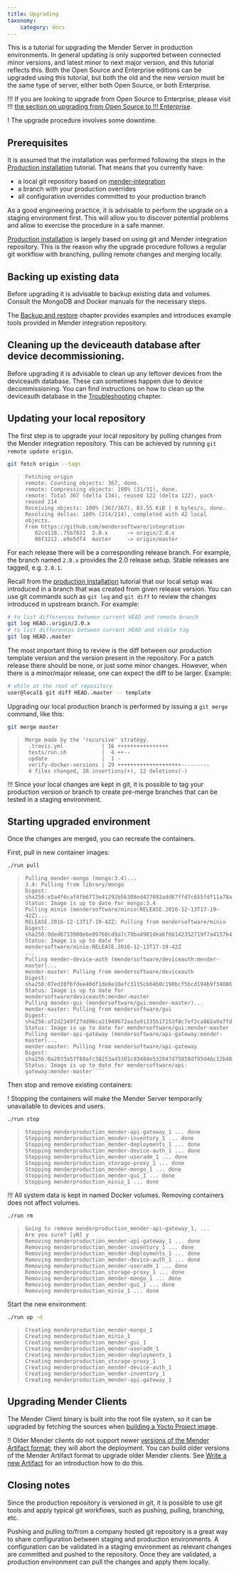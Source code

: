 ```yaml
---
title: Upgrading
taxonomy:
    category: docs
---
```


This is a tutorial for upgrading the Mender Server in production environments. In
general updating is only supported between connected minor versions, and latest
minor to next major version, and this tutorial reflects this. Both the Open Source
and Enterprise editions can be upgraded using this tutorial, but both the old and
the new version must be the same type of server, either both Open Source, or
both Enterprise.

!!! If you are looking to upgrade from Open Source to Enterprise, please visit
!!! [the section on upgrading from Open Source to
!!! Enterprise](../03.Production-installation/01.Upgrading-from-OS-to-Enterprise/docs.md).

! The upgrade procedure involves some downtime.

## Prerequisites

It is assumed that the installation was performed following the steps
in the [Production installation](../03.Production-installation/docs.md) tutorial. That means that
you currently have:

* a local git repository based
  on [mender-integration](https://github.com/mendersoftware/integration?target=_blank)
* a branch with your production overrides
* all configuration overrides committed to your production branch

As a good engineering practice, it is advisable to perform the upgrade on a
staging environment first. This will allow you to discover potential problems
and allow to exercise the procedure in a safe manner.

[Production installation](../03.Production-installation/docs.md) is largely based on using git and Mender integration
repository. This is the reason why the upgrade procedure follows a regular git
workflow with branching, pulling remote changes and merging locally.

## Backing up existing data

Before upgrading it is advisable to backup existing data and volumes.
Consult the MongoDB and Docker manuals for the necessary steps.

The [Backup and restore](../08.Backup-and-restore/docs.md) chapter provides examples and
introduces example tools provided in Mender integration repository.

## Cleaning up the deviceauth database after device decommissioning.

Before upgrading it is advisable to clean up any leftover devices from the deviceauth database.
These can sometimes happen due to device decommissioning.
You can find instructions on how to clean up the deviceauth database
in the [Troubleshooting](../../201.Troubleshooting/04.Mender-Server/docs.md) chapter.

## Updating your local repository

The first step is to upgrade your local repository by pulling changes from the
Mender integration repository. This can be achieved by running `git remote
update origin`.

```bash
git fetch origin --tags
```
<!--AUTOVERSION: "%      -> origin/%"/integration "%     -> origin/%"/integration-->
> ```
> Fetching origin
> remote: Counting objects: 367, done.
> remote: Compressing objects: 100% (31/31), done.
> remote: Total 367 (delta 134), reused 122 (delta 122), pack-reused 214
> Receiving objects: 100% (367/367), 83.55 KiB | 0 bytes/s, done.
> Resolving deltas: 100% (214/214), completed with 42 local objects.
> From https://github.com/mendersoftware/integration
>    02cd118..75b7831  2.0.x      -> origin/2.0.x
>    06f3212..e9e5df4  master     -> origin/master
> ```

<!--AUTOVERSION: "branch named `%` provides"/ignore "e.g. `%`"/ignore-->
For each release there will be a corresponding release branch. For example, the
branch named `2.0.x` provides the 2.0 release setup. Stable releases are tagged,
e.g. `2.0.1`.

Recall from the [production installation](../03.Production-installation/docs.md) tutorial that our
local setup was introduced in a branch that was created from given release
version. You can use git commands such as `git log` and `git diff` to review the changes
introduced in upstream branch. For example:

<!--AUTOVERSION: "HEAD..origin/%"/ignore "HEAD..%"/integration-->
```bash
# to list differences between current HEAD and remote branch
git log HEAD..origin/2.0.x
# to list differences between current HEAD and stable tag
git log HEAD..master
```

The most important thing to review is the diff between our production template
version and the version present in the repository. For a patch release
there should be none, or just some minor changes. However, when there is a
minor/major release, one can expect the diff to be larger. Example:

<!--AUTOVERSION: "HEAD..%"/integration-->
```bash
# while at the root of repository
user@local$ git diff HEAD..master -- template
```

Upgrading our local production branch is performed by issuing a `git merge` command, like this:

<!--AUTOVERSION: "git merge %"/integration-->
```bash
git merge master
```
> ```
> Merge made by the 'recursive' strategy.
>  .travis.yml            | 16 ++++++++++++++++
>  tests/run.sh           |  4 ++--
>  update                 |  1 -
>  verify-docker-versions | 29 ++++++++++++++++++++---------
>  4 files changed, 38 insertions(+), 12 deletions(-)
> ```

!!! Since your local changes are kept in git, it is possible to tag your production version or branch to create pre-merge branches that can be tested in a staging environment.

## Starting upgraded environment

Once the changes are merged, you can recreate the containers.

First, pull in new container images:

```bash
./run pull
```
<!--AUTOVERSION: "mender-%: Pulling from mendersoftware/deviceauth"/integration "mender-%: Pulling from mendersoftware/gui"/integration "mender-%: Pulling from mendersoftware/api-gateway"/integration "mendersoftware/deviceauth:mender-%"/integration "mendersoftware/gui:mender-%"/integration "mendersoftware/api-gateway:mender-%"/integration-->
> ```
> Pulling mender-mongo (mongo:3.4)...
> 3.4: Pulling from library/mongo
> Digest: sha256:e5a4f6caf4fb6773e41292b56308ed427692add67ffd7c655fdf11a78a72df4e
> Status: Image is up to date for mongo:3.4
> Pulling minio (mendersoftware/minio:RELEASE.2016-12-13T17-19-42Z)...
> RELEASE.2016-12-13T17-19-42Z: Pulling from mendersoftware/minio
> Digest: sha256:0ded6733900e6e09760cd9a7c79ba4981dea6f6b142352719f7a4157b4a3352d
> Status: Image is up to date for mendersoftware/minio:RELEASE.2016-12-13T17-19-42Z
> ...
> Pulling mender-device-auth (mendersoftware/deviceauth:mender-master)...
> mender-master: Pulling from mendersoftware/deviceauth
> Digest: sha256:07ed10f6fdee40df1de8e10efc3115cb64b0c190bcf5bcd194b9f34086396058
> Status: Image is up to date for mendersoftware/deviceauth:mender-master
> Pulling mender-gui (mendersoftware/gui:mender-master)...
> mender-master: Pulling from mendersoftware/gui
> Digest: sha256:af2d2349f27dd96ca21940672aa3a91335b17153f8c7ef2ca865a9a7fdf2fd22
> Status: Image is up to date for mendersoftware/gui:mender-master
> Pulling mender-api-gateway (mendersoftware/api-gateway:mender-master)...
> mender-master: Pulling from mendersoftware/api-gateway
> Digest: sha256:0a2033a57f88afc38253a45301c83484e532047d75858df95d46c12b48f1f2f8
> Status: Image is up to date for mendersoftware/api-gateway:mender-master````
> ```

Then stop and remove existing containers:

! Stopping the containers will make the Mender Server temporarily unavailable to devices and users.

```bash
./run stop
```
> ```
> Stopping menderproduction_mender-api-gateway_1 ... done
> Stopping menderproduction_mender-inventory_1 ... done
> Stopping menderproduction_mender-deployments_1 ... done
> Stopping menderproduction_mender-device-auth_1 ... done
> Stopping menderproduction_mender-useradm_1 ... done
> Stopping menderproduction_storage-proxy_1 ... done
> Stopping menderproduction_mender-mongo_1 ... done
> Stopping menderproduction_mender-gui_1 ... done
> Stopping menderproduction_minio_1 ... done
> ```

!!! All system data is kept in named Docker volumes. Removing containers does not affect volumes.

```bash
./run rm
```
> ```
> Going to remove menderproduction_mender-api-gateway_1, ...
> Are you sure? [yN] y
> Removing menderproduction_mender-api-gateway_1 ... done
> Removing menderproduction_mender-inventory_1 ... done
> Removing menderproduction_mender-deployments_1 ... done
> Removing menderproduction_mender-device-auth_1 ... done
> Removing menderproduction_mender-useradm_1 ... done
> Removing menderproduction_storage-proxy_1 ... done
> Removing menderproduction_mender-mongo_1 ... done
> Removing menderproduction_mender-gui_1 ... done
> Removing menderproduction_minio_1 ... done
> ```

Start the new environment:

```bash
./run up -d
```
> ```
> Creating menderproduction_mender-mongo_1
> Creating menderproduction_minio_1
> Creating menderproduction_mender-gui_1
> Creating menderproduction_mender-useradm_1
> Creating menderproduction_mender-deployments_1
> Creating menderproduction_storage-proxy_1
> Creating menderproduction_mender-device-auth_1
> Creating menderproduction_mender-inventory_1
> Creating menderproduction_mender-api-gateway_1
> ```

## Upgrading Mender Clients

The Mender Client binary is built into the root file system, so it can be upgraded by
fetching the sources when [building a Yocto Project image](../../04.Artifacts/10.Yocto-project/01.Building/docs.md).

!! Older Mender clients do not support newer [versions of the Mender Artifact format](../../02.Overview/02.Artifact/docs.md#versions); they will abort the deployment. You can build older versions of the Mender Artifact format to upgrade older Mender clients. See [Write a new Artifact](../../04.Artifacts/25.Modifying-a-Mender-Artifact/docs.md#create-an-artifact-from-a-raw-root-file-system) for an introduction how to do this.



## Closing notes

Since the production repository is versioned in git, it is possible to use git
tools and apply typical git workflows, such as pushing, pulling, branching, etc.

Pushing and pulling to/from a company hosted git repository is a great way
to share configuration between staging and production environments. A
configuration can be validated in a staging environment as
relevant changes are committed and pushed to the repository. Once they are validated, a
production environment can pull the changes and apply them locally.
